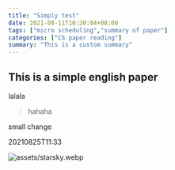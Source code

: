 ```yaml
---
title: "Simply test"
date: 2021-08-11T10:20:04+08:00
tags: ["micro scheduling","summary of paper"]
categories: ["CS paper reading"]
summary: "This is a custom summary"
---
```


## This is a simple english paper

lalala

> hahaha

small change

20210825T11:33

![assets/starsky.webp](/assets/test/avatar.png)
